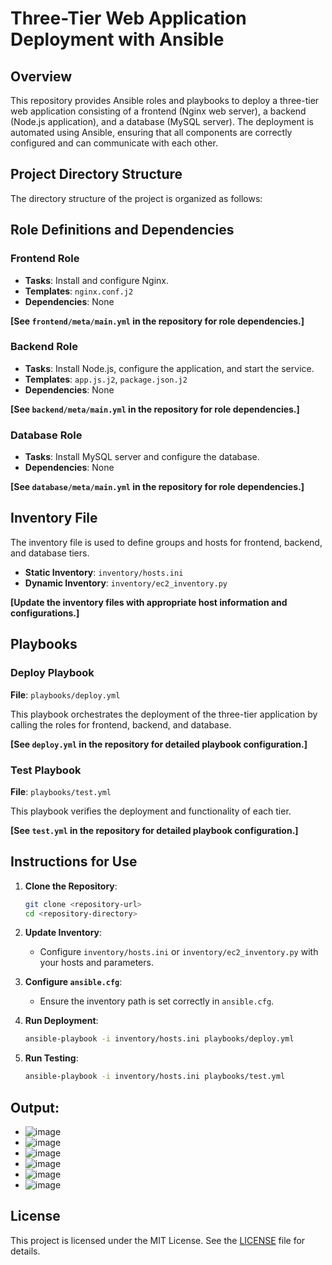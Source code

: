 # Three-Tier Web Application Deployment with Ansible

## Overview

This repository provides Ansible roles and playbooks to deploy a three-tier web application consisting of a frontend (Nginx web server), a backend (Node.js application), and a database (MySQL server). The deployment is automated using Ansible, ensuring that all components are correctly configured and can communicate with each other.

## Project Directory Structure

The directory structure of the project is organized as follows:


## Role Definitions and Dependencies

### Frontend Role

- **Tasks**: Install and configure Nginx.
- **Templates**: `nginx.conf.j2`
- **Dependencies**: None

**[See `frontend/meta/main.yml` in the repository for role dependencies.]**

### Backend Role

- **Tasks**: Install Node.js, configure the application, and start the service.
- **Templates**: `app.js.j2`, `package.json.j2`
- **Dependencies**: None

**[See `backend/meta/main.yml` in the repository for role dependencies.]**

### Database Role

- **Tasks**: Install MySQL server and configure the database.
- **Dependencies**: None

**[See `database/meta/main.yml` in the repository for role dependencies.]**

## Inventory File

The inventory file is used to define groups and hosts for frontend, backend, and database tiers.

- **Static Inventory**: `inventory/hosts.ini`
- **Dynamic Inventory**: `inventory/ec2_inventory.py`

**[Update the inventory files with appropriate host information and configurations.]**

## Playbooks

### Deploy Playbook

**File**: `playbooks/deploy.yml`

This playbook orchestrates the deployment of the three-tier application by calling the roles for frontend, backend, and database.

**[See `deploy.yml` in the repository for detailed playbook configuration.]**

### Test Playbook

**File**: `playbooks/test.yml`

This playbook verifies the deployment and functionality of each tier.

**[See `test.yml` in the repository for detailed playbook configuration.]**

## Instructions for Use

1. **Clone the Repository**:
    ```bash
    git clone <repository-url>
    cd <repository-directory>
    ```

2. **Update Inventory**:
    - Configure `inventory/hosts.ini` or `inventory/ec2_inventory.py` with your hosts and parameters.

3. **Configure `ansible.cfg`**:
    - Ensure the inventory path is set correctly in `ansible.cfg`.

4. **Run Deployment**:
    ```bash
    ansible-playbook -i inventory/hosts.ini playbooks/deploy.yml
    ```

5. **Run Testing**:
    ```bash
    ansible-playbook -i inventory/hosts.ini playbooks/test.yml
    ```

## Output:
- ![image](https://github.com/user-attachments/assets/114c7626-9bfd-44a9-a8f2-910ab9cbe16e)
- ![image](https://github.com/user-attachments/assets/c3344d6c-e8d1-4d3b-9e9d-e453461c9325)
- ![image](https://github.com/user-attachments/assets/6f2f72d2-ca82-4a85-9b70-d12b4d073ae3)
- ![image](https://github.com/user-attachments/assets/40887b1d-cba6-4a03-899b-99668b6b7e76)
- ![image](https://github.com/user-attachments/assets/6f59ce51-df8d-4a7b-bfca-c46d20bb9a79)
- ![image](https://github.com/user-attachments/assets/54c468e1-86d3-4d4f-bfc5-8f95de69a90f)






## License

This project is licensed under the MIT License. See the [LICENSE](LICENSE) file for details.

